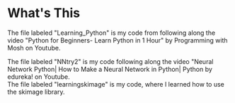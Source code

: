 # What's This
The file labeled "Learning_Python" is my code from following along the video "Python for Beginners- Learn Python in 1 Hour" by Programming with Mosh on Youtube. 

The file labeled "NNtry2" is my code following along the video "Neural Network Python| How to Make a Neural Network in Python| Python by edureka! on Youtube.  
The file labeled "learningskimage" is my code, where I learned how to use the skimage library.

